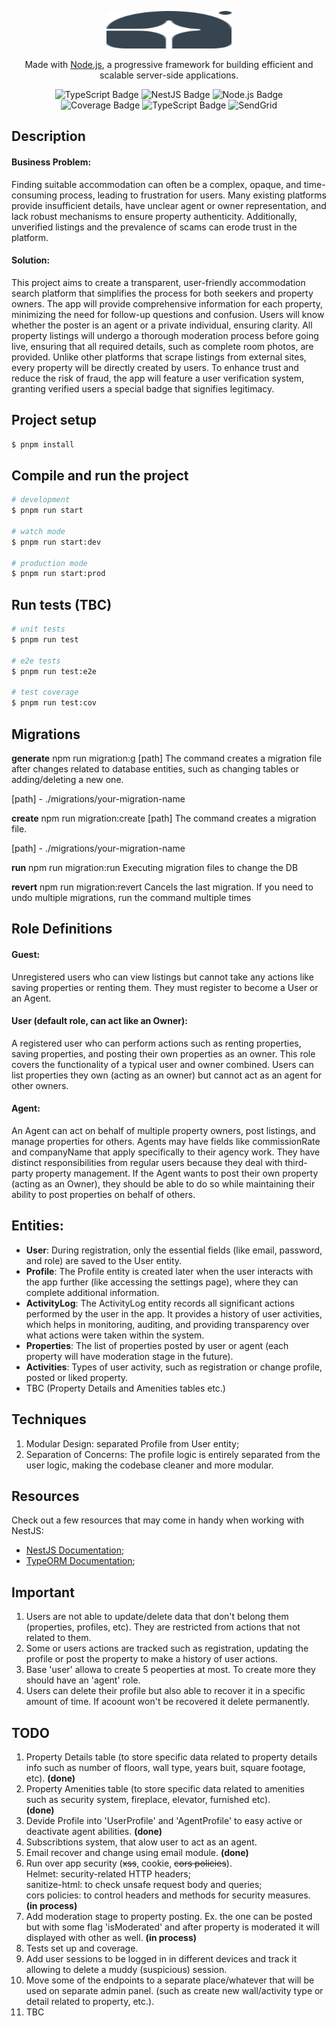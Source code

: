 <p align="center">
  <a href="http://nestjs.com/" target="_blank">
    <img src="src/assets/logo.svg" width="200" height="60" />
  </a>
</p>

[circleci-image]: https://img.shields.io/circleci/build/github/nestjs/nest/master?token=abc123def456
[circleci-url]: https://circleci.com/gh/nestjs/nest

  <p align="center">
    Made with <a href="http://nodejs.org" target="_blank">Node.js</a>, a progressive framework for building efficient and scalable server-side applications.
  </p>

  <p align="center">
    <span>
      <a href="https://www.typescriptlang.org" target="_blank" style="text-decoration: none">
        <img src="https://img.shields.io/badge/typescript-v4.8.2-3178c6?logo=typescript&logoColor=3178c6" alt="TypeScript Badge" />
      </a>
    </span>
    <span>
      <a href="https://nestjs.com" target="_blank" style="text-decoration: none">
        <img src="https://img.shields.io/badge/nestjs-v10.0.0-E0234E?logo=nestjs&logoColor=E0234E" alt="NestJS Badge" />
      </a>
    </span>
    <span>
      <a href="https://nodejs.org" target="_blank" style="text-decoration: none">
        <img src="https://img.shields.io/badge/node.js-^20.3.1-339933?logo=node.js&logoColor=339933" alt="Node.js Badge" />
      </a>
    </span>
    <br />
    <img src="https://img.shields.io/badge/coverage-0%25-brightgreen" alt="Coverage Badge" />
    <span>
      <a href="https://pnpm.io" target="_blank" style="text-decoration: none">
        <img src="https://img.shields.io/badge/pnpm-v9.12.1-F69220?logo=pnpm&logoColor=F69220" alt="TypeScript Badge" />
      </a>
    </span>
    <span>
      <a href="https://sendgrid.com" target="_blank" style="text-decoration: none">
        <img src="https://img.shields.io/badge/SendGrid-F22F46?logo=twilio&logoColor=white" alt="SendGrid" />
      </a>
    </span>
  </p>
  <!--[![Backers on Open Collective](https://opencollective.com/nest/backers/badge.svg)](https://opencollective.com/nest#backer)
  [![Sponsors on Open Collective](https://opencollective.com/nest/sponsors/badge.svg)](https://opencollective.com/nest#sponsor)-->

## Description

#### Business Problem:

Finding suitable accommodation can often be a complex, opaque, and time-consuming process, leading to frustration for users. Many existing platforms provide insufficient details, have unclear agent or owner representation, and lack robust mechanisms to ensure property authenticity. Additionally, unverified listings and the prevalence of scams can erode trust in the platform.

#### Solution:

This project aims to create a transparent, user-friendly accommodation search platform that simplifies the process for both seekers and property owners. The app will provide comprehensive information for each property, minimizing the need for follow-up questions and confusion. Users will know whether the poster is an agent or a private individual, ensuring clarity.
All property listings will undergo a thorough moderation process before going live, ensuring that all required details, such as complete room photos, are provided. Unlike other platforms that scrape listings from external sites, every property will be directly created by users.
To enhance trust and reduce the risk of fraud, the app will feature a user verification system, granting verified users a special badge that signifies legitimacy.

## Project setup

```bash
$ pnpm install
```

## Compile and run the project

```bash
# development
$ pnpm run start

# watch mode
$ pnpm run start:dev

# production mode
$ pnpm run start:prod
```

## Run tests (TBC)

```bash
# unit tests
$ pnpm run test

# e2e tests
$ pnpm run test:e2e

# test coverage
$ pnpm run test:cov
```

## Migrations

**generate**
npm run migration:g [path]
The command creates a migration file after changes related to database entities, such as changing tables or adding/deleting a new one.

[path] - ./migrations/your-migration-name

**create**
npm run migration:create [path]
The command creates a migration file.

[path] - ./migrations/your-migration-name

**run**
npm run migration:run
Executing migration files to change the DB

**revert**
npm run migration:revert
Cancels the last migration. If you need to undo multiple migrations, run the command multiple times

## Role Definitions

#### Guest:

Unregistered users who can view listings but cannot take any actions like saving properties or renting them. They must register to become a User or an Agent.

#### User (default role, can act like an Owner):

A registered user who can perform actions such as renting properties, saving properties, and posting their own properties as an owner.
This role covers the functionality of a typical user and owner combined.
Users can list properties they own (acting as an owner) but cannot act as an agent for other owners.

#### Agent:

An Agent can act on behalf of multiple property owners, post listings, and manage properties for others.
Agents may have fields like commissionRate and companyName that apply specifically to their agency work.
They have distinct responsibilities from regular users because they deal with third-party property management.
If the Agent wants to post their own property (acting as an Owner), they should be able to do so while maintaining their ability to post properties on behalf of others.

## Entities:

- **User**: During registration, only the essential fields (like email, password, and role) are saved to the User entity.
- **Profile**: The Profile entity is created later when the user interacts with the app further (like accessing the settings page), where they can complete additional information.
- **ActivityLog**: The ActivityLog entity records all significant actions performed by the user in the app. It provides a history of user activities, which helps in monitoring, auditing, and providing transparency over what actions were taken within the system.
- **Properties**: The list of properties posted by user or agent (each property will have moderation stage in the future).
- **Activities**: Types of user activity, such as registration or change profile, posted or liked property.
- TBC (Property Details and Amenities tables etc.)

## Techniques

1. Modular Design: separated Profile from User entity;
1. Separation of Concerns: The profile logic is entirely separated from the user logic, making the codebase cleaner and more modular.

## Resources

Check out a few resources that may come in handy when working with NestJS:

- [NestJS Documentation](https://docs.nestjs.com);
- [TypeORM Documentation](https://typeorm.io);

## Important

1. Users are not able to update/delete data that don't belong them (properties, profiles, etc). They are restricted from actions that not related to them.
2. Some or users actions are tracked such as registration, updating the profile or post the property to make a history of user actions.
3. Base 'user' allowa to create 5 peoperties at most. To create more they should have an 'agent' role.
4. Users can delete their profile but also able to recover it in a specific amount of time. If acoount won't be recovered it delete permanently.

## TODO

1. Property Details table (to store specific data related to property details info such as number of floors, wall type, years buit, square footage, etc). **(done)**
2. Property Amenities table (to store specific data related to amenities such as security system, fireplace, elevator, furnished etc). <br/> **(done)**
3. Devide Profile into 'UserProfile' and 'AgentProfile' to easy active or deactivate agent abilities. **(done)**
4. Subscribtions system, that alow user to act as an agent.
5. Email recover and change using email module. **(done)**
6. Run over app security (~~xss~~, cookie, ~~cors policies~~). <br/> Helmet: security-related HTTP headers; <br/> sanitize-html: to check unsafe request body and queries; <br/> cors policies: to control headers and methods for security measures. <br/> **(in process)**
7. Add moderation stage to property posting. Ex. the one can be posted but with some flag 'isModerated' and after property is moderated it will displayed with other as well. **(in process)**
8. Tests set up and coverage.
9. Add user sessions to be logged in in different devices and track it allowing to delete a muddy (suspicious) session.
10. Move some of the endpoints to a separate place/whatever that will be used on separate admin panel.
    (such as create new wall/activity type or detail related to property, etc.).
11. TBC
